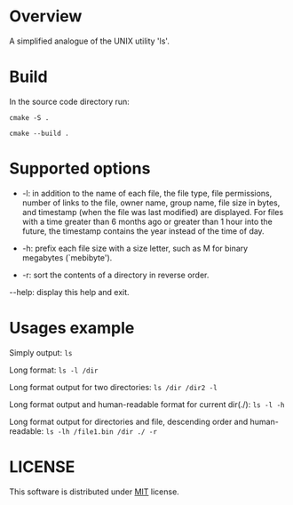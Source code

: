 # Overview

A simplified analogue of the UNIX utility 'ls'.

# Build

In the source code directory run:

```cmake -S .```

```cmake --build .```

# Supported options

* -l: in addition to the name of each file, the file type, file permissions, number of links to the file, owner name, group name, file size in bytes, and timestamp (when the file was last modified) are displayed. For files with a time greater than 6 months ago or greater than 1 hour into the future, the timestamp contains the year instead of the time of day.

* -h: prefix each file size with a size letter, such as M for binary megabytes (`mebibyte').

* -r: sort the contents of a directory in reverse order.

--help: display this help and exit.

# Usages example

Simply output: ```ls```

Long format: ```ls -l /dir```

Long format output for two directories: ```ls /dir /dir2 -l```

Long format output and human-readable format for current dir(./): ```ls -l -h```

Long format output for directories and file, descending order and human-readable: ```ls -lh /file1.bin /dir ./ -r```

# LICENSE

This software is distributed under [MIT](https://opensource.org/licenses/MIT) license.
